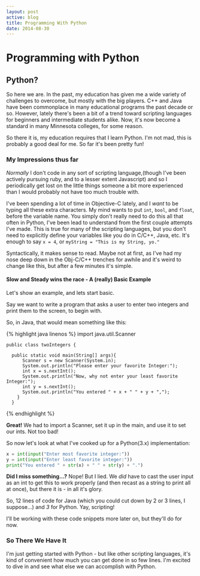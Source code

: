 ```yaml
---
layout: post
active: blog
title: Programming With Python
date: 2014-08-30
---
```



# Programming with Python

## Python?

So here we are. In the past, my education has given me a wide variety of challenges to overcome, but mostly with the big players. C++ and Java have been commonplace in many educational programs the past decade or so. However, lately there's been a bit of a trend toward scripting languages for beginners and intermediate students alike. Now, it's now become a standard in many Minnesota colleges, for some reason.

So there it is, my education requires that I learn Python. I'm not mad, this is probably a good deal for me. So far it's been pretty fun!

### My Impressions thus far

*Normally* I don't code in any sort of scripting language,(though I've been actively pursuing ruby, and to a lesser extent Javascript) and so I periodically get lost on the little things someone a bit more experienced than I would probably not have too much trouble with.

I've been spending a lot of time in Objective-C lately, and I *want* to be typing all these extra characters. My mind wants to put `int`, `bool`, and `float`, before the variable name. You simply don't really need to do this all that often in Python, I've been lead to understand from the first couple attempts I've made. This is true for many of the scripting languages, but you don't need to explicitly define your variables like you do in C/C++, Java, etc. It's enough to say `x = 4`, or `myString = "This is my String, yo."`

Syntactically, it makes sense to read. Maybe not at first, as I've had my nose deep down in the Obj-C/C++ trenches for awhile and it's weird to change like this, but after a few minutes it's simple.

#### Slow and Steady wins the race - A (really) Basic Example

Let's show an example, and lets start basic.

Say we want to write a program that asks a user to enter two integers and print them to the screen, to begin with.

So, in Java, that would mean something like this:

{% highlight java linenos %}
    import java.util.Scanner

    public class twoIntegers {

      public static void main(String[] args){
          Scanner s = new Scanner(System.in);
          System.out.println("Please enter your favorite Integer:");
          int x = s.nextInt();
          System.out.println("Now, why not enter your least favorite Integer:");
          int y = s.nextInt();  
          System.out.println("You entered " + x + " " + y + ",");
        }
      }
      
{% endhighlight %}

**Great!**
We had to import a Scanner, set it up in the main, and use it to set our ints. Not too bad!

So now let's look at what I've cooked up for a Python(3.x) implementation:

```python
x = int(input("Enter most favorite integer:"))
y = int(input("Enter least favorite integer:"))
print("You entered " + str(x) + " " + str(y) + ".")
```
**Did I miss something...?**
Nope! But I lied. We *did* have to cast the user input as an int to get this to work properly (and then recast as a string to print all at once), but there it is - in all it's glory.

So, 12 lines of code for Java (which you could cut down by 2 or 3 lines, I suppose...) and *3* for Python. Yay, scripting!

I'll be working with these code snippets more later on, but they'll do for now.

### So There We Have It
I'm just getting started with Python - but like other scripting languages, it's kind of convenient how much you can get done in so few lines. I'm excited to dive in and see what else we can accomplish with Python.
